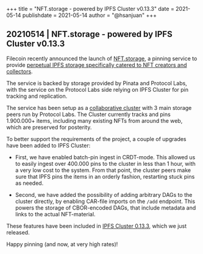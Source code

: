 +++
title = "NFT.storage - powered by IPFS Cluster v0.13.3"
date = 2021-05-14
publishdate = 2021-05-14
author = "@hsanjuan"
+++

## 20210514 | NFT.storage - powered by IPFS Cluster v0.13.3

Filecoin recently announced the launch of [NFT.storage](https://nft.storage),
a pinning service to provide [perpetual IPFS storage specifically catered to
NFT creators and
collectors](https://filecoin.io/blog/posts/introducing-nft.storage-free-decentralized-storage-for-nfts/).

The service is backed by storage provided by Pinata and Protocol Labs, with
the service on the Protocol Labs side relying on IPFS Cluster for pin tracking and
replication.

The service has been setup as a
[collaborative cluster](https://collab.ipfscluster.io) with 3 main storage
peers run by Protocol Labs. The Cluster currently tracks and pins 1.900.000+ items,
including many existing NFTs from around the web, which are preserved for posterity.

To better support the requirements of the project, a couple of upgrades have
been added to IPFS Cluster:

* First, we have enabled batch-pin ingest in CRDT-mode. This allowed us to
  easily ingest over 400.000 pins to the cluster in less than 1 hour, with a
  very low cost to the system. From that point, the cluster peers make sure
  that IPFS pins the items in an orderly fashion, restarting stuck pins as needed.

* Second, we have added the possibility of adding arbitrary DAGs to the
  cluster directly, by enabling CAR-file imports on the `/add` endpoint. This
  powers the storage of CBOR-encoded DAGs, that include metadata and links to
  the actual NFT-material.

These features have been included in
[IPFS Cluster 0.13.3](https://github.com/ipfs/ipfs-cluster/blob/master/CHANGELOG.md),
which we just released.

Happy pinning (and now, at very high rates)!

